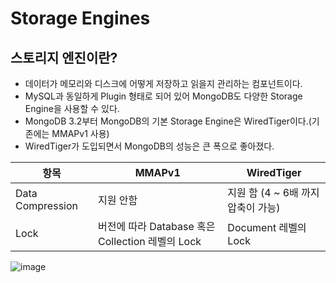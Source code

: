 # Storage Engines

## 스토리지 엔진이란?

- 데이터가 메모리와 디스크에 어떻게 저장하고 읽을지 관리하는 컴포넌트이다.
- MySQL과 동일하게 Plugin 형태로 되어 있어 MongoDB도 다양한 Storage Engine을 사용할 수 있다.
- MongoDB 3.2부터 MongoDB의 기본 Storage Engine은 WiredTiger이다.(기존에는 MMAPv1 사용)
- WiredTiger가 도입되면서 MongoDB의 성능은 큰 폭으로 좋아졌다.

| 항목 | MMAPv1 | WiredTiger |
| --- | --- | --- |
| Data Compression | 지원 안함 | 지원 함 (4 ~ 6배 까지 압축이 가능) |
| Lock | 버전에 따라 Database 혹은 Collection 레벨의 Lock | Document 레벨의 Lock |

![image](https://user-images.githubusercontent.com/57317290/215933528-79e35fdf-bfa6-4438-ad70-52e91bbca08f.png)
